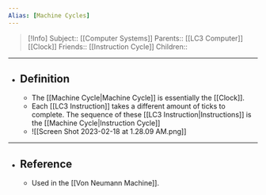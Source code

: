 ```yaml
---
Alias: [Machine Cycles]
---
```

> [!Info]
> Subject:: [[Computer Systems]]
> Parents:: [[LC3 Computer]] [[Clock]]
> Friends:: [[Instruction Cycle]]
> Children:: 
---
- ## Definition
	- The [[Machine Cycle|Machine Cycle]] is essentially the [[Clock]].
	- Each [[LC3 Instruction]] takes a different amount of ticks to complete. The sequence of these [[LC3 Instruction|Instructions]] is the [[Machine Cycle|Instruction Cycle]]
	- ![[Screen Shot 2023-02-18 at 1.28.09 AM.png]]
---
- ## Reference
	- Used in the [[Von Neumann Machine]].